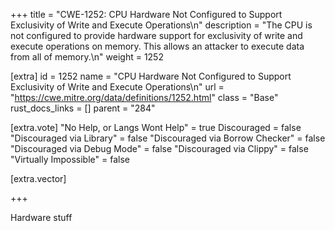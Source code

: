 +++
title = "CWE-1252: CPU Hardware Not Configured to Support Exclusivity of Write and Execute Operations\n"
description = "The CPU is not configured to provide hardware support for exclusivity of write and execute operations on memory. This allows an attacker to execute data from all of memory.\n"
weight = 1252

[extra]
id = 1252
name = "CPU Hardware Not Configured to Support Exclusivity of Write and Execute Operations\n"
url = "https://cwe.mitre.org/data/definitions/1252.html"
class = "Base"
rust_docs_links = []
parent = "284"

[extra.vote]
"No Help, or Langs Wont Help" = true
Discouraged = false
"Discouraged via Library" = false
"Discouraged via Borrow Checker" = false
"Discouraged via Debug Mode" = false
"Discouraged via Clippy" = false
"Virtually Impossible" = false

[extra.vector]

+++

Hardware stuff